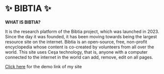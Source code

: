 # ✨ BIBTIA ✨
**WHAT IS BIBTIA?**

It is the research platform of the Bibtia project, which was launched in 2023. Since the day it was founded, it has been moving towards being the largest resource site on the internet. Bibtia is an open-source, free, non-profit encyclopedia whose content is co-created by volunteers from all over the world. This site uses Ceşa technology, that is, anyone with a computer connected to the internet in the world can add, remove, edit on all pages.


[Click here](https://seymanurosmanoglu.github.io/bibtia/) for the demo link of my site
